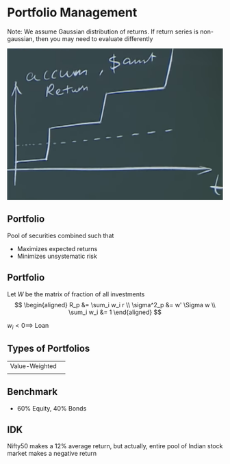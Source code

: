 # Portfolio Management

Note: We assume Gaussian distribution of returns. If return series is non-gaussian, then you may need to evaluate differently

![image-20240309211438626](./assets/image-20240309211438626.png)

## Portfolio

Pool of securities combined such that

- Maximizes expected returns
- Minimizes unsystematic risk

## Portfolio

Let $W$ be the matrix of fraction of all investments
$$
\begin{aligned}
R_p &= \sum_i w_i r \\
\sigma^2_p &= w' \Sigma w \\
\sum_i w_i &= 1
\end{aligned}
$$

$w_i<0 \implies$ Loan

## Types of Portfolios

|                |      |
| -------------- | ---- |
| Value-Weighted |      |
|                |      |

## Benchmark

- 60% Equity, 40% Bonds

## IDK

Nifty50 makes a 12% average return, but actually, entire pool of Indian stock market makes a negative return



